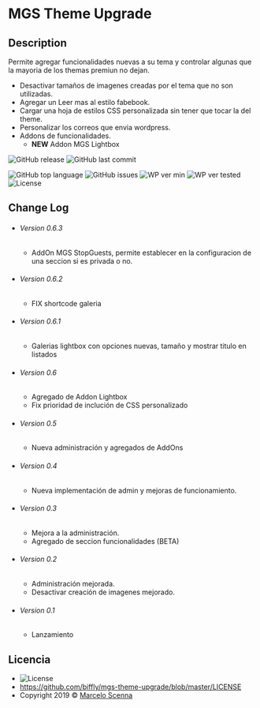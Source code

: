 <!--
https://dillinger.io/]
[https://shields.io/]
-->

# MGS Theme Upgrade

## Description
Permite agregar funcionalidades nuevas a su tema y controlar algunas que la mayoria de los themas premiun no dejan.
- Desactivar tamaños de imagenes creadas por el tema que no son utilizadas.
- Agregar un Leer mas al estilo fabebook.
- Cargar una hoja de estilos CSS personalizada sin tener que tocar la del theme.
- Personalizar los correos que envia wordpress.
- Addons de funcionalidades.
  - **NEW** Addon MGS Lightbox

![GitHub release](https://img.shields.io/github/release/biffly/mgs-theme-upgrade.svg?style=for-the-badge) ![GitHub last commit](https://img.shields.io/github/last-commit/biffly/mgs-theme-upgrade.svg?style=for-the-badge)

![GitHub top language](https://img.shields.io/github/languages/top/biffly/mgs-theme-upgrade.svg) ![GitHub issues](https://img.shields.io/github/issues-raw/biffly/mgs-theme-upgrade.svg) ![WP ver min](https://img.shields.io/badge/wordpress-4.9-blue.svg?logo=wordpress)  ![WP ver tested](https://img.shields.io/badge/wordpress-5.5%20tested-green.svg?logo=wordpress) ![License](https://img.shields.io/badge/license-BSD%202--Clause-blue.svg)


## Change Log
- ###### Version 0.6.3
  - AddOn MGS StopGuests, permite establecer en la configuracion de una seccion si es privada o no.
- ###### Version 0.6.2
  - FIX shortcode galeria
- ###### Version 0.6.1
  - Galerias lightbox con opciones nuevas, tamaño y mostrar titulo en listados
- ###### Version 0.6
  - Agregado de Addon Lightbox
  - Fix prioridad de inclución de CSS personalizado
- ###### Version 0.5
  - Nueva administración y agregados de AddOns
- ###### Version 0.4
  - Nueva implementación de admin y mejoras de funcionamiento.
- ###### Version 0.3
  - Mejora a la administración.
  - Agregado de seccion funcionalidades (BETA)
- ###### Version 0.2
  - Administración mejorada.
  - Desactivar creación de imagenes mejorado.
- ###### Version 0.1
  - Lanzamiento

## Licencia
- ![License](https://img.shields.io/badge/license-BSD%202--Clause-blue.svg)
- https://github.com/biffly/mgs-theme-upgrade/blob/master/LICENSE
- Copyright 2019 © [Marcelo Scenna](https://www.marceloscenna.com.ar)
